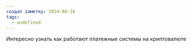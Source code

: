 ```yaml
---
создал заметку: 2024-08-16
tags:
  - undefined
---
```

Интересно узнать как работают платежные системы на криптовалюте
